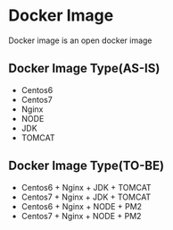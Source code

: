 # Docker Image
Docker image is an open docker image


## Docker Image Type(AS-IS)
* Centos6
* Centos7
* Nginx
* NODE
* JDK
* TOMCAT

## Docker Image Type(TO-BE)
* Centos6 + Nginx + JDK + TOMCAT 
* Centos7 + Nginx + JDK + TOMCAT
* Centos6 + Nginx + NODE + PM2
* Centos7 + Nginx + NODE + PM2




